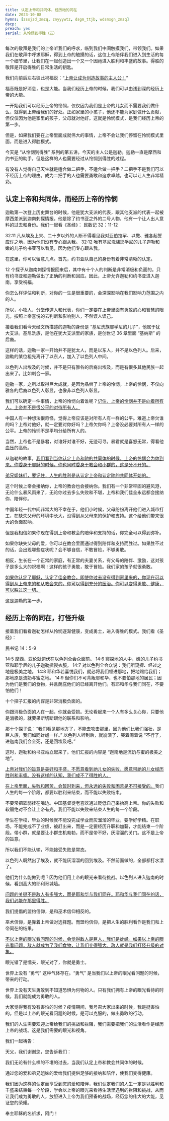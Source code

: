 ```yaml
---
title: 认定上帝和共同体，经历祂的同在
date: 2023-10-08
hymns: [zssjzd_zmzq, znyyywtz, dsgm_ttjb, wdsmxgn_zmzq]
dscp:  
preach: yes
serial: 从怜悯到得胜（五）
---
```


每次的敬拜是我们的上帝听我们的呼求，临到我们中间触摸我们，带领我们。如果我们在敬拜中呼求耶稣，得到上帝的触摸的话，这位上帝陪伴我们进入到生活的每一个细节里，让我们在一起创造出一个又一个因祂进入胜利和丰盛的故事。得胜的敬拜是开启得胜的日常生活的钥匙。

我们向前后左右彼此祝福说：“<u>上帝让成为创造故事的主人公！</u>”

福音既是好消息，也是大能。当我们经历上帝的时候，我们可以由浅到深的经历上帝的大能。

一开始我们可以经历上帝的怜悯，仅仅因为我们是上帝的儿女而不需要我们做什么，就得到上帝给我们的好处。正如家里的小孩子，他还不能为家庭做什么贡献，但仅仅因为他是家里的孩子，父母就对他好。这就是怜悯模式，是我们经历上帝的第一步。

但是，如果我们要在上帝里面成就伟大的事情，上帝不会让我们停留在怜悯模式里面，而是进入得胜模式。

今天是 “从怜悯到得胜” 系列的第五讲。今天的主人公是迦勒。迦勒一直是摩西和约书亚的助手，但是这样的人也需要经过从怜悯到得胜的过程。

有没有人觉得自己天生就是适合做二把手，不适合做一把手？二把手不是我们可以不经历上帝的理由。成为二把手的人也需要勇敢和追求卓越，也可以让人生非常精彩。

## 认定上帝和共同体，而经历上帝的怜悯

迦勒第一次登上历史舞台的时候，他是犹大支派的代表，跟其他支派的代表一起被摩西差派到迦南刺探情报。他是除了约书亚之外的二号人物，他有一个让人出人意料的过去和身份。我们一起看《圣经》：
民数记 32：11-12

32:11 凡从埃及上来、二十岁以外的人断不得看见我对亚伯拉罕、以撒、雅各起誓应许之地，因为他们没有专心跟从我。
32:12 唯有基尼洗族耶孚尼的儿子迦勒和嫩的儿子约书亚可以看见，因为他们专心跟从我。

在这里，你可以留意几点。首先，约书亚队自己的身份有着非常清晰的认定。

12 个探子从迦南刺探情报回来后，其中有十个人的判断是非常消极和负面的。只有约书亚和迦勒做出了正确的判断和回应。因此，上帝允许迦勒和约书亚进入迦南，享受祝福。

你怎么样评估和判断，对你的一生是很重要的，会深深影响在我们影响力范围之内的人。

所以，小牧人、分堂传道人和代表，你们一定要在上帝里面有勇敢的心和智慧的眼光，按照上帝喜悦的去判断和影响别人，不然误人误己。

接着我们看今天经文所描述的迦勒的身份是 “基尼洗族耶孚尼的儿子”，他属于犹大支派。基尼洗族，是他在犹大支派里的家族，是创世记 36 章里面 “基纳斯” 的后裔。

这样的话，迦勒一家一开始并不是犹太人，而是以东人，并不是以色列人。后来，
迦勒的某位祖先离开了以东人，加入了以色列人中间。

以色列人出埃及的时候，并不是只有雅各的后裔出埃及，而是有很多其他民族一起出来了。比如剌合一家。

迦勒一家，之所以取得巨大成就，是因为品尝了上帝的怜悯。上帝的怜悯，不仅向雅各的后裔以色列人彰显，也像非以色列人彰显。

我们可以确定一件事情，上帝的怜悯向着谁呢？<u>记住，上帝的怜悯并不是向着所有人。上帝并不是很公平的对待所有人。</u>

中国人有一种想法很奇怪，觉得上帝应该是对所有人有一样的公平。难道上帝欠谁的吗？上帝对他好，就一定要对你好吗？上帝欠你吗？上帝没必要对所有人一样的公平。上帝的怜悯不是平均分给所有人的。

当然，上帝也不是暴君，对谁好对谁不好，无迹可寻。暴君就是喜怒无常，得看他血压的高低。

从迦勒的故事，<u>我们看到当你认定上帝和祂的共同体的时候，上帝的怜悯会为你到来。你委身于耶稣的时候，你也同时委身于教会和小群的，这是分不开的。</u>

<u>弟兄姐妹们，要记住，人生的胜利是从认定上帝和认定祂的共同体开始的。</u>

这个时候上帝会接纳你，上帝的教会也会接纳你。我们有一个非常牢固的避风港，无论什么暴风雨来了，无论你过去多么失败和不堪，上帝和我们佳全永远都会接纳你、陪伴你。

中国年轻一代中间非常大的不幸在于，他们小时候，父母纷纷离开他们进入城市打工，在缺失父母的环境中长大，没得到从父母来的保护和支持。这个给他们带来很大的负面影响。

但是我相信如果你现在得到上帝和教会的陪伴和支持的话，你完全可以得到弥补。

如果你缺失父母的爱，你可以在教会里面通过得到陪伴和支持而胜过。如果胜不过的话，会出现哪些症状呢？会不够自信，不敢冒险，不够勇敢。

相反，生长在一个正常的家庭，有正常的夫妻关系，有父母的陪伴、激励，这对孩子是多么大的祝福啊！这样的孩子勇敢，敢于冒险。我们家的孩子就很勇敢。

<u>如果你认定了耶稣，认定了佳全教会，即使你过去没有得到家里来的，你现在可以得到从上帝来的和从教会来的，你可以得到充分的医治。你可以变得勇敢、健康，可以胜过这一切。</u>

这是迦勒的第一步。

## 经历上帝的同在，打怪升级

接着我们看看迦勒怎样从怜悯逐渐健康，变成勇士，进入得胜的模式。我们看《圣经》：

民书记 14：5-9

14:5 摩西、亚伦就俯伏在以色列全会众面前。
14:6 窥探地的人中，嫩的儿子约书亚和耶孚尼的儿子迦勒撕裂衣服，
14:7 对以色列全会众说：我们所窥探、经过之地是极美之地。
14:8 耶和华若喜悦我们，就必将我们领进那地，把地赐给我们；那地原是流奶与蜜之地。
14:9 但你们不可背叛耶和华，也不要怕那地的居民；因为他们是我们的食物，并且荫庇他们的已经离开他们。有耶和华与我们同在，不要怕他们！

十个探子汇报的内容是非常消极负面的。

你跟消极负面的人在一起，你就会受损。无论看起来一个人有多么关心你，只要他是消极的，就要果断切断跟他的联系和影响。

那十个探子说：“我们看见那地方了，不能去攻击那里，因为他们比我们强壮，是巨人族，我们如同蚱蜢一样。” 以色列人听到后，就崩溃了，哭着闹着说 “不行了，进迦南我们会全死，还是回埃及吧。”

这时，迦勒和约书亚站立起来了。他们汇报的内容是 “迦南地是流奶与蜜的极美之地”。

<u>上帝对我们的旨意是美好和丰盛，不愿意看到祂儿女的失败，愿意带祂的儿女经历胜利和丰盛。没有这样的认知，我们成不了得胜的人。</u>

<u>在上帝里面，失败和困苦，会暂时到来，但永远的失败和困苦是不可接受的。</u>我们人生的每一个阶段，都要以胜利来结束，而不能以失败结束。

不要常把软弱挂在嘴边。中国基督徒老喜欢通过贬低自己来抬高上帝。你的失败和软弱绝对不会让上帝有光，我们不能以失败来结束人生的每一个阶段。

学生在学校，毕业的时候就不能没完成学业而灰溜溜的毕业，要学好学精。在职场，不能完成不了业绩，被赶出来，而是一定要经历升职和加薪，才能结束一个阶段。带小群，就是要让小群生机勃勃，而不是带不好，灰溜溜的关门。这不是上帝的旨意。

所以我们不能认输，不能接受失败是常态。

以色列人既然出了埃及，就不能灰溜溜的回到埃及。不然前面做的，全部都打水漂了。

他们为什么能做到呢？因为他们用上帝的眼光来看待挑战。以色列人进入迦南的时候，看到高大的耶利哥城墙。

<u>问题的关键不是敌人有多强大，而是耶和华与我们同在。耶和华与我们同在的话，我们必能在那里得胜。</u>

我们提倡的盟约信仰，是和巫术信仰相反的。

巫术信仰，是靠着上帝做对选择题。而盟约信仰，是把人生的胜利看作是我们和上帝同在的结果。

<u>不以上帝的眼光看问题的时候，会觉得敌人是巨人，我们是蚱蜢。如果以上帝的眼光看问题，敌人就成为了我们食物，让我们变得强大。敌人就是我们打怪升级的对象。</u>

眼光错了是懦夫，眼光对了，你就是勇士。

世界上没有 “勇气” 这种气体存在。“勇气” 是当我们以上帝的眼光看问题的时候，带来的行动。

世界上没有天生勇敢到不知道恐惧为何物的人。只有我们拥有上帝的眼光看待的时候，我们就能成为勇敢的人。

大家觉得我有没有害怕的时候？疫情期间，我号召大家出来的时候，我是挺害怕的。但是以上帝的眼光看问题的时候，是可以克服的，做出勇敢的行动。

我们的人生需要欢迎上帝给我们的挑战和拦阻，我们需要把我们的生活看作是经历上帝的战场。这是我们需要的眼光和视角。


我们一起祷告：

天父，我们谢谢您，您告诉我们：

我们无论有什么样的不堪的过去，当我们认定上帝和教会共同体的时候。

通过您的爱和弟兄姐妹的爱给我们提供足够的接纳和陪伴，使我们变得健康。

我们因为这样的认定而享受到您的爱和陪伴，我们认定我们的人生一定是以胜利和丰盛来结束每一个阶段，学会以上帝的眼光来看待生活里遇到的拦阻和挑战，从而让我们成为勇敢的人，放胆进入上帝为我们预备的战场，经历您的伟大的大能，见证您的荣耀。

奉主耶稣的名祈求，阿门！
